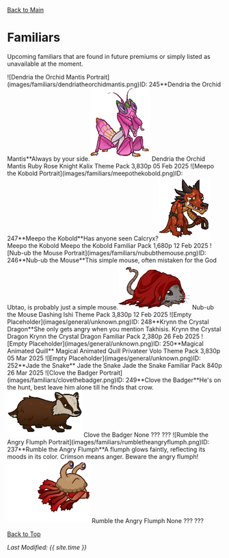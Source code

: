 [Back to Main](index.md)

# Familiars

Upcoming familiars that are found in future premiums or simply listed as unavailable at the moment.

<span class="skinTableColumn">
    <span class="skinTableRow">
        <span class="skinTableIcon">
            <span class="skinTooltipHolder" style="width:max-content">![Dendria the Orchid Mantis Portrait](images/familiars/dendriatheorchidmantis.png)<span class="featTooltipContents">ID: 245**Dendria the Orchid Mantis**Always by your side.<img src="images/familiars/dendriatheorchidmantis.gif" alt="Dendria the Orchid Mantis Model Gif" style="width:auto;height:auto;max-width:min-content;max-height:100%"></span></span>
        </span>
        <span class="skinTableName">
            Dendria the Orchid Mantis
        </span>
        <span class="skinTableSource">
            Ruby Rose Knight Kalix Theme Pack
        </span>
        <span class="skinTableCost">
            3,830p
        </span>
        <span class="skinTableDate">
            05 Feb 2025
        </span>
    </span>
    <span class="skinTableRow">
        <span class="skinTableIcon">
            <span class="skinTooltipHolder" style="width:max-content">![Meepo the Kobold Portrait](images/familiars/meepothekobold.png)<span class="featTooltipContents">ID: 247**Meepo the Kobold**Has anyone seen Calcryx?<img src="images/familiars/meepothekobold.gif" alt="Meepo the Kobold Model Gif" style="width:auto;height:auto;max-width:min-content;max-height:100%"></span></span>
        </span>
        <span class="skinTableName">
            Meepo the Kobold
        </span>
        <span class="skinTableSource">
            Meepo the Kobold Familiar Pack
        </span>
        <span class="skinTableCost">
            1,680p
        </span>
        <span class="skinTableDate">
            12 Feb 2025
        </span>
    </span>
    <span class="skinTableRow">
        <span class="skinTableIcon">
            <span class="skinTooltipHolder" style="width:max-content">![Nub-ub the Mouse Portrait](images/familiars/nububthemouse.png)<span class="featTooltipContents">ID: 246**Nub-ub the Mouse**This simple mouse, often mistaken for the God Ubtao, is probably just a simple mouse.<img src="images/familiars/nububthemouse.gif" alt="Nub-ub the Mouse Model Gif" style="width:auto;height:auto;max-width:min-content;max-height:100%"></span></span>
        </span>
        <span class="skinTableName">
            Nub-ub the Mouse
        </span>
        <span class="skinTableSource">
            Dashing Ishi Theme Pack
        </span>
        <span class="skinTableCost">
            3,830p
        </span>
        <span class="skinTableDate">
            12 Feb 2025
        </span>
    </span>
    <span class="skinTableRow">
        <span class="skinTableIcon">
            <span class="skinTooltipHolder" style="width:max-content">![Empty Placeholder](images/general/unknown.png)<span class="featTooltipContents">ID: 248**Krynn the Crystal Dragon**She only gets angry when you mention Takhisis.</span></span>
        </span>
        <span class="skinTableName">
            Krynn the Crystal Dragon
        </span>
        <span class="skinTableSource">
            Krynn the Crystal Dragon Familiar Pack
        </span>
        <span class="skinTableCost">
            2,380p
        </span>
        <span class="skinTableDate">
            26 Feb 2025
        </span>
    </span>
    <span class="skinTableRow">
        <span class="skinTableIcon">
            <span class="skinTooltipHolder" style="width:max-content">![Empty Placeholder](images/general/unknown.png)<span class="featTooltipContents">ID: 250**Magical Animated Quill**</span></span>
        </span>
        <span class="skinTableName">
            Magical Animated Quill
        </span>
        <span class="skinTableSource">
            Privateer Volo Theme Pack
        </span>
        <span class="skinTableCost">
            3,830p
        </span>
        <span class="skinTableDate">
            05 Mar 2025
        </span>
    </span>
    <span class="skinTableRow">
        <span class="skinTableIcon">
            <span class="skinTooltipHolder" style="width:max-content">![Empty Placeholder](images/general/unknown.png)<span class="featTooltipContents">ID: 252**Jade the Snake**</span></span>
        </span>
        <span class="skinTableName">
            Jade the Snake
        </span>
        <span class="skinTableSource">
            Jade the Snake Familiar Pack
        </span>
        <span class="skinTableCost">
            840p
        </span>
        <span class="skinTableDate">
            26 Mar 2025
        </span>
    </span>
    <span class="skinTableRow">
        <span class="skinTableIcon">
            <span class="skinTooltipHolder" style="width:max-content">![Clove the Badger Portrait](images/familiars/clovethebadger.png)<span class="featTooltipContents">ID: 249**Clove the Badger**He's on the hunt, best leave him alone till he finds that crow.<img src="images/familiars/clovethebadger.gif" alt="Clove the Badger Model Gif" style="width:auto;height:auto;max-width:min-content;max-height:100%"></span></span>
        </span>
        <span class="skinTableName">
            Clove the Badger
        </span>
        <span class="skinTableSource">
            None
        </span>
        <span class="skinTableCost">
            ???
        </span>
        <span class="skinTableDate">
            ???
        </span>
    </span>
    <span class="skinTableRow">
        <span class="skinTableIcon">
            <span class="skinTooltipHolder" style="width:max-content">![Rumble the Angry Flumph Portrait](images/familiars/rumbletheangryflumph.png)<span class="featTooltipContents">ID: 237**Rumble the Angry Flumph**A flumph glows faintly, reflecting its moods in its color. Crimson means anger. Beware the angry flumph!<img src="images/familiars/rumbletheangryflumph.gif" alt="Rumble the Angry Flumph Model Gif" style="width:auto;height:auto;max-width:min-content;max-height:100%"></span></span>
        </span>
        <span class="skinTableName">
            Rumble the Angry Flumph
        </span>
        <span class="skinTableSource">
            None
        </span>
        <span class="skinTableCost">
            ???
        </span>
        <span class="skinTableDate">
            ???
        </span>
    </span>
</span>

[Back to Top](#top)

*Last Modified: {{ site.time }}*